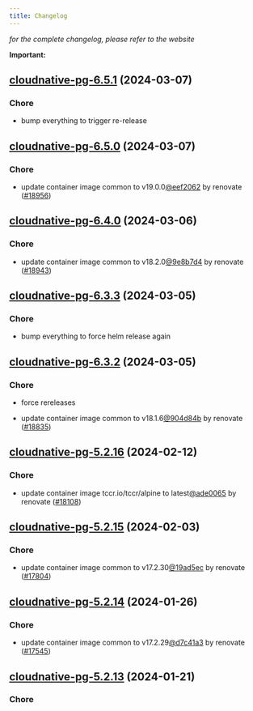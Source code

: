 ```yaml
---
title: Changelog
---
```



*for the complete changelog, please refer to the website*

**Important:**


## [cloudnative-pg-6.5.1](https://github.com/truecharts/charts/compare/cloudnative-pg-6.5.0...cloudnative-pg-6.5.1) (2024-03-07)

### Chore



- bump everything to trigger re-release


## [cloudnative-pg-6.5.0](https://github.com/truecharts/charts/compare/cloudnative-pg-6.4.0...cloudnative-pg-6.5.0) (2024-03-07)

### Chore



- update container image common to v19.0.0[@eef2062](https://github.com/eef2062) by renovate ([#18956](https://github.com/truecharts/charts/issues/18956))


## [cloudnative-pg-6.4.0](https://github.com/truecharts/charts/compare/cloudnative-pg-6.3.3...cloudnative-pg-6.4.0) (2024-03-06)

### Chore



- update container image common to v18.2.0[@9e8b7d4](https://github.com/9e8b7d4) by renovate ([#18943](https://github.com/truecharts/charts/issues/18943))


## [cloudnative-pg-6.3.3](https://github.com/truecharts/charts/compare/cloudnative-pg-6.3.2...cloudnative-pg-6.3.3) (2024-03-05)

### Chore



- bump everything to force helm release again


## [cloudnative-pg-6.3.2](https://github.com/truecharts/charts/compare/cloudnative-pg-6.3.0...cloudnative-pg-6.3.2) (2024-03-05)

### Chore



- force rereleases

- update container image common to v18.1.6[@904d84b](https://github.com/904d84b) by renovate ([#18835](https://github.com/truecharts/charts/issues/18835))















## [cloudnative-pg-5.2.16](https://github.com/truecharts/charts/compare/cloudnative-pg-5.2.15...cloudnative-pg-5.2.16) (2024-02-12)

### Chore



- update container image tccr.io/tccr/alpine to latest[@ade0065](https://github.com/ade0065) by renovate ([#18108](https://github.com/truecharts/charts/issues/18108))


## [cloudnative-pg-5.2.15](https://github.com/truecharts/charts/compare/cloudnative-pg-5.2.14...cloudnative-pg-5.2.15) (2024-02-03)

### Chore



- update container image common to v17.2.30[@19ad5ec](https://github.com/19ad5ec) by renovate ([#17804](https://github.com/truecharts/charts/issues/17804))


## [cloudnative-pg-5.2.14](https://github.com/truecharts/charts/compare/cloudnative-pg-5.2.13...cloudnative-pg-5.2.14) (2024-01-26)

### Chore



- update container image common to v17.2.29[@d7c41a3](https://github.com/d7c41a3) by renovate ([#17545](https://github.com/truecharts/charts/issues/17545))


## [cloudnative-pg-5.2.13](https://github.com/truecharts/charts/compare/cloudnative-pg-5.2.12...cloudnative-pg-5.2.13) (2024-01-21)

### Chore